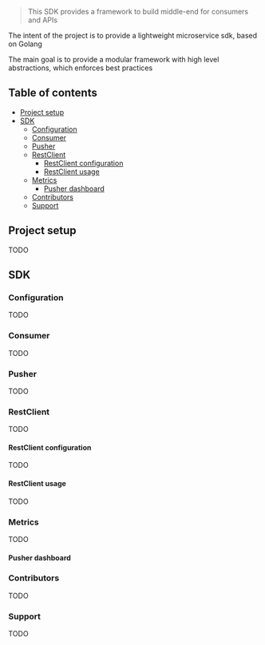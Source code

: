 > This SDK provides a framework to build middle-end for consumers and APIs

The intent of the project is to provide a lightweight microservice sdk, based on Golang

The main goal is to provide a modular framework with high level abstractions, which enforces best
practices

## Table of contents

* [Project setup](#project-setup)
* [SDK](#sdk) 
    * [Configuration](#configuration)
    * [Consumer](#consumer)
    * [Pusher](#Pusher)
    * [RestClient](#restclient)
        * [RestClient configuration](#restclient-configuration)
        * [RestClient usage](#restclient-usage)
    * [Metrics](#metrics)
        * [Pusher dashboard](#tasks-dashboard)
    * [Contributors](#contributors)
    * [Support](#support)

## Project setup

TODO

## SDK

### Configuration

TODO

### Consumer

TODO

### Pusher

TODO

### RestClient

TODO

#### RestClient configuration

TODO

#### RestClient usage

TODO

### Metrics

TODO

#### Pusher dashboard

### Contributors

TODO

### Support

TODO


